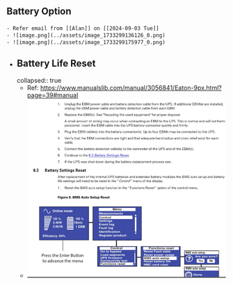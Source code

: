 ## Battery Option
	- Refer email from [[Alan]] on [[2024-09-03 Tue]]
	- ![image.png](../assets/image_1733299136126_0.png)
	- ![image.png](../assets/image_1733299175977_0.png)
- ## Battery Life Reset
  collapsed:: true
	- Ref: https://www.manualslib.com/manual/3056841/Eaton-9px.html?page=39#manual
	- ![image.png](../assets/image_1733298976435_0.png)